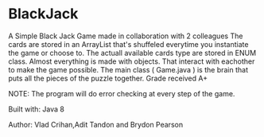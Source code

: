 # BlackJack
A Simple Black Jack Game made in collaboration with 2 colleagues
The cards are stored in an ArrayList that's shuffeled everytime you instantiate the game or choose to. The actuall available cards 
type are stored in ENUM class. Almost everything is made with objects. That interact with eachother to make the game possible. The main
class ( Game.java ) is the brain that puts all the pieces of the puzzle together. Grade received A+

NOTE: The program will do error checking at every step of the game.

Built with: Java 8

Author: Vlad Crihan,Adit Tandon and Brydon Pearson

